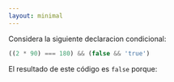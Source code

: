 ```yaml
---
layout: minimal 
---
```


<!-- Consider the following conditional statement: -->
Considera la siguiente declaracion condicional:

```js
((2 * 90) === 180) && (false && 'true')
```

<!-- The result of this code is `false` because: -->
El resultado de este código es `false` porque:
